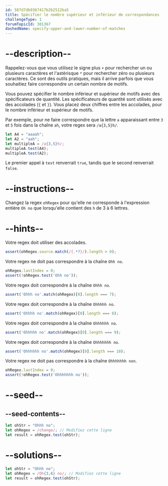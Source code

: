 ```yaml
---
id: 587d7db9367417b2b2512ba5
title: Spécifier le nombre supérieur et inférieur de correspondances
challengeType: 1
forumTopicId: 301367
dashedName: specify-upper-and-lower-number-of-matches
---
```


# --description--

Rappelez-vous que vous utilisez le signe plus `+` pour rechercher un ou plusieurs caractères et l'astérisque `*` pour rechercher zéro ou plusieurs caractères. Ce sont des outils pratiques, mais il arrive parfois que vous souhaitiez faire correspondre un certain nombre de motifs.

Vous pouvez spécifier le nombre inférieur et supérieur de motifs avec des spécificateurs de quantité. Les spécificateurs de quantité sont utilisés avec des accolades (`{` et `}`). Vous placez deux chiffres entre les accolades, pour le nombre inférieur et supérieur de motifs.

Par exemple, pour ne faire correspondre que la lettre `a` apparaissant entre `3` et `5` fois dans la chaîne `ah`, votre regex sera `/a{3,5}h/`.

```js
let A4 = "aaaah";
let A2 = "aah";
let multipleA = /a{3,5}h/;
multipleA.test(A4);
multipleA.test(A2);
```

Le premier appel à `test` renverrait `true`, tandis que le second renverrait `false`.

# --instructions--

Changez la regex `ohRegex` pour qu'elle ne corresponde à l'expression entière `Oh no` que lorsqu'elle contient des `h` de 3 à 6 lettres.

# --hints--

Votre regex doit utiliser des accolades.

```js
assert(ohRegex.source.match(/{.*?}/).length > 0);
```

Votre regex ne doit pas correspondre à la chaîne `Ohh no`.

```js
ohRegex.lastIndex = 0;
assert(!ohRegex.test('Ohh no'));
```

Votre regex doit correspondre à la chaîne `Ohhh no`.

```js
assert('Ohhh no'.match(ohRegex)[0].length === 7);
```

Votre regex doit correspondre à la chaîne `Ohhhhh no`.

```js
assert('Ohhhh no'.match(ohRegex)[0].length === 8);
```

Votre regex doit correspondre à la chaîne `Ohhhhhh no`.

```js
assert('Ohhhhh no'.match(ohRegex)[0].length === 9);
```

Votre regex doit correspondre à la chaîne `Ohhhhhhh no`.

```js
assert('Ohhhhhh no'.match(ohRegex)[0].length === 10);
```

Votre regex ne doit pas correspondre à la chaîne `Ohhhhhhh non`.

```js
ohRegex.lastIndex = 0;
assert(!ohRegex.test('Ohhhhhhh no'));
```

# --seed--

## --seed-contents--

```js
let ohStr = "Ohhh no";
let ohRegex = /change/; // Modifiez cette ligne
let result = ohRegex.test(ohStr);
```

# --solutions--

```js
let ohStr = "Ohhh no";
let ohRegex = /Oh{3,6} no/; // Modifiez cette ligne
let result = ohRegex.test(ohStr);
```
